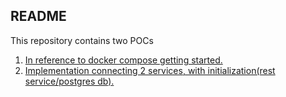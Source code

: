 ## README 

This repository contains two POCs 

1. [In reference to docker compose getting started.](https://docs.docker.com/compose/gettingstarted/)
2. [Implementation connecting 2 services, with initialization(rest service/postgres db).](https://github.com/ldipotetjob/dockerized.python.apps/tree/main/try-docker-compose-app/pythonpostgres)